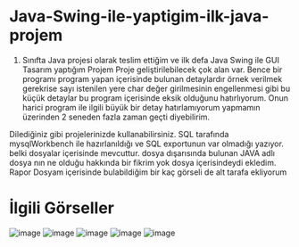 # Java-Swing-ile-yaptigim-ilk-java-projem
1. Sınıfta Java projesi olarak teslim ettiğim ve ilk defa Java Swing ile GUI Tasarım yaptığım Projem
Proje geliştirilebilecek çok alan var. Bence bir programı program yapan içerisinde bulunan detaylardır örnek verilmek gerekrise sayı istenilen yere char değer girilmesinin engellenmesi gibi bu küçük detaylar bu program içerisinde eksik olduğunu hatırlıyorum. Onun harici program ile ilgili büyük bir detay hatırlamıyorum yapmamın üzerinden 2 seneden fazla zaman geçti diyebilirim.

Dilediğiniz gibi projelerinizde kullanabilirsiniz. 
SQL tarafında mysqlWorkbench ile hazırlanıldığı ve  SQL exportunun var olmadığı yazıyor. belki dosyalar içerisinde mevcuttur. dosya dışarısında bulunan JAVA adlı dosya nın ne olduğu hakkında bir fikrim yok dosya içerisindeydi ekledim.
Rapor Dosyam içerisinde bulabildiğim bir kaç görseli de alt tarafa ekliyorum
# İlgili Görseller

![image](https://github.com/SeymenSurucuu/Java-Swing-ile-yaptigim-ilk-java-projem/assets/131146184/528e5d67-4490-4986-b2a0-26d9242b1071)
![image](https://github.com/SeymenSurucuu/Java-Swing-ile-yaptigim-ilk-java-projem/assets/131146184/f1f2fe44-f6dc-46f4-b38a-b221c8d2b1e7)
![image](https://github.com/SeymenSurucuu/Java-Swing-ile-yaptigim-ilk-java-projem/assets/131146184/e4289019-be3f-4e91-9742-6f9be9267b4d)
![image](https://github.com/SeymenSurucuu/Java-Swing-ile-yaptigim-ilk-java-projem/assets/131146184/7a67c252-bd29-4180-ae79-98d16c7716d1)
![image](https://github.com/SeymenSurucuu/Java-Swing-ile-yaptigim-ilk-java-projem/assets/131146184/bd2790c9-be9a-4bab-a685-daf719fad2b3)
